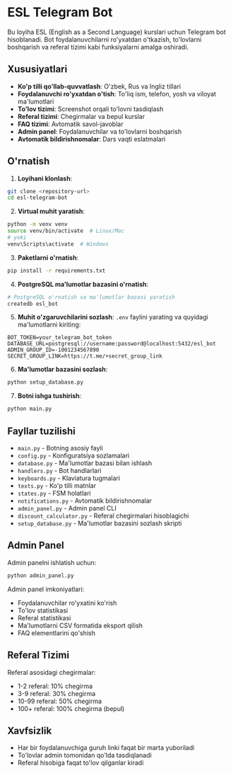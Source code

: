 # ESL Telegram Bot

Bu loyiha ESL (English as a Second Language) kurslari uchun Telegram bot hisoblanadi. Bot foydalanuvchilarni ro'yxatdan
o'tkazish, to'lovlarni boshqarish va referal tizimi kabi funksiyalarni amalga oshiradi.

## Xususiyatlari

- **Ko'p tilli qo'llab-quvvatlash**: O'zbek, Rus va Ingliz tillari
- **Foydalanuvchi ro'yxatdan o'tish**: To'liq ism, telefon, yosh va viloyat ma'lumotlari
- **To'lov tizimi**: Screenshot orqali to'lovni tasdiqlash
- **Referal tizimi**: Chegirmalar va bepul kurslar
- **FAQ tizimi**: Avtomatik savol-javoblar
- **Admin panel**: Foydalanuvchilar va to'lovlarni boshqarish
- **Avtomatik bildirishnomalar**: Dars vaqti eslatmalari

## O'rnatish

1. **Loyihani klonlash**:

```bash
git clone <repository-url>
cd esl-telegram-bot
```

2. **Virtual muhit yaratish**:

```bash
python -m venv venv
source venv/bin/activate  # Linux/Mac
# yoki
venv\Scripts\activate  # Windows
```

3. **Paketlarni o'rnatish**:

```bash
pip install -r requirements.txt
```

4. **PostgreSQL ma'lumotlar bazasini o'rnatish**:

```bash
# PostgreSQL o'rnatish va ma'lumotlar bazasi yaratish
createdb esl_bot
```

5. **Muhit o'zgaruvchilarini sozlash**:
   `.env` faylini yarating va quyidagi ma'lumotlarni kiriting:

```
BOT_TOKEN=your_telegram_bot_token
DATABASE_URL=postgresql://username:password@localhost:5432/esl_bot
ADMIN_GROUP_ID=-1001234567890
SECRET_GROUP_LINK=https://t.me/+secret_group_link
```

6. **Ma'lumotlar bazasini sozlash**:

```bash
python setup_database.py
```

7. **Botni ishga tushirish**:

```bash
python main.py
```

## Fayllar tuzilishi

- `main.py` - Botning asosiy fayli
- `config.py` - Konfiguratsiya sozlamalari
- `database.py` - Ma'lumotlar bazasi bilan ishlash
- `handlers.py` - Bot handlarlari
- `keyboards.py` - Klaviatura tugmalari
- `texts.py` - Ko'p tilli matnlar
- `states.py` - FSM holatlari
- `notifications.py` - Avtomatik bildirishnomalar
- `admin_panel.py` - Admin panel CLI
- `discount_calculator.py` - Referal chegirmalari hisoblagichi
- `setup_database.py` - Ma'lumotlar bazasini sozlash skripti

## Admin Panel

Admin panelni ishlatish uchun:

```bash
python admin_panel.py
```

Admin panel imkoniyatlari:

- Foydalanuvchilar ro'yxatini ko'rish
- To'lov statistikasi
- Referal statistikasi
- Ma'lumotlarni CSV formatida eksport qilish
- FAQ elementlarini qo'shish

## Referal Tizimi

Referal asosidagi chegirmalar:

- 1-2 referal: 10% chegirma
- 3-9 referal: 30% chegirma
- 10-99 referal: 50% chegirma
- 100+ referal: 100% chegirma (bepul)

## Xavfsizlik

- Har bir foydalanuvchiga guruh linki faqat bir marta yuboriladi
- To'lovlar admin tomonidan qo'lda tasdiqlanadi
- Referal hisobiga faqat to'lov qilganlar kiradi